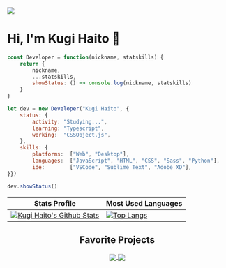 <a href="https://github.com/users/KugiHaito/projects/3">
  <img src="https://img.shields.io/badge/Project-%E2%9C%B3%202020%2F2021%20Updates-blue?style=flat-square" />
</a>

<h1>Hi, I'm Kugi Haito 🍪</h1>

```js
const Developer = function(nickname, statskills) {
    return {
        nickname,
        ...statskills,
        showStatus: () => console.log(nickname, statskills)
    }
}

let dev = new Developer("Kugi Haito", {
    status: {
        activity: "Studying...",
        learning: "Typescript",
        working:  "CSSObject.js",
    },
    skills: {
        platforms:  ["Web", "Desktop"],
        languages:  ["JavaScript", "HTML", "CSS", "Sass", "Python"],
        ide:        ["VSCode", "Sublime Text", "Adobe XD"],
}})

dev.showStatus()
```

| Stats Profile | Most Used Languages |
| ------------- | ------------- |
| [![Kugi Haito's Github Stats](https://github-readme-stats.vercel.app/api?username=kugihaito&hide_border=true&theme=react&show_icons=true&bg_color=212121&count_private=true&include_all_commits=true&custom_title=Kugi%20Haito's%20GitHub%20Status)](https://github.com/KugiHaito) | [![Top Langs](https://github-readme-stats.vercel.app/api/top-langs/?username=kugihaito&hide=scss,html&hide_title=true&hide_border=true&bg_color=212121&text_color=ffffff&card_width=400)](https://github.com/KugiHaito?tab=repositories) |

<h2 align="center">Favorite Projects</h2>

<p align="center">
    <a alt="Paradox" href="https://github.com/KugiHaito/Paradox">
        <img align="center" src="https://github-readme-stats.vercel.app/api/pin/?username=kugihaito&repo=paradox&theme=react&hide_border=true&bg_color=212121" />
    </a>
    <a alt="IFPBProjetos" href="https://github.com/KugiHaito/IFPBProjetos">
        <img align="center" src="https://github-readme-stats.vercel.app/api/pin/?username=kugihaito&repo=ifpbprojetos&theme=react&hide_border=true&bg_color=212121" />
    </a>
</p>
